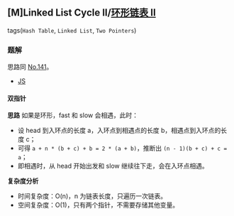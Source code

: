 ## [M]Linked List Cycle II/[环形链表 II](https://leetcode-cn.com/problems/linked-list-cycle-ii/)
tags(`Hash Table`, `Linked List`, `Two Pointers`)
### 题解
思路同 [No.141](141.md)。

+ [JS](../../ts/256/142.js)

#### 双指针
**思路**
如果是环形，fast 和 slow 会相遇，此时：
+ 设 head 到入环点的长度 a，入环点到相遇点的长度 b，相遇点到入环点的长度 c；
+ 可得 `a + n * (b + c) + b = 2 * (a + b)`，推断出 `(n - 1)(b + c) + c = a`；
+ 即相遇时，从 head 开始出发和 slow 继续往下走，会在入环点相遇。

**复杂度分析**
+ 时间复杂度：O(n)，n 为链表长度，只遍历一次链表。
+ 空间复杂度：O(1)，只有两个指针，不需要存储其他变量。  